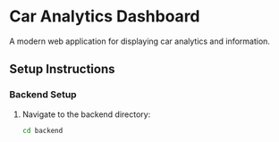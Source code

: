 # Car Analytics Dashboard

A modern web application for displaying car analytics and information.

## Setup Instructions

### Backend Setup
1. Navigate to the backend directory:
   ```bash
   cd backend
